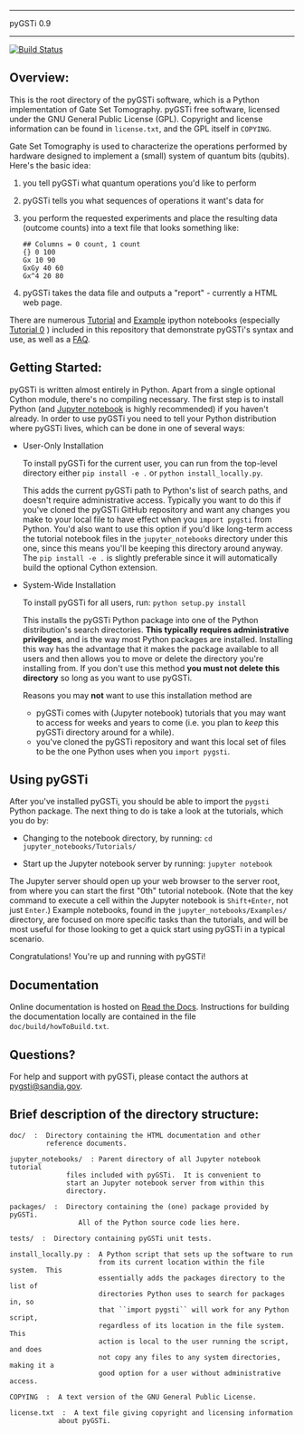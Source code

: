 ********************************************************************************
  pyGSTi 0.9 
********************************************************************************

[![Build Status](https://travis-ci.org/pyGSTio/pyGSTi.svg?branch=master)](https://travis-ci.org/pyGSTio/pyGSTi)

Overview:
--------
This is the root directory of the pyGSTi software, which is a Python
 implementation of Gate Set Tomography.  pyGSTi free software, licensed
 under the GNU General Public License (GPL).  Copyright and license information
 can be found in ``license.txt``, and the GPL itself in ``COPYING``.

Gate Set Tomography is used to characterize the operations performed by
hardware designed to implement a (small) system of quantum bits (qubits).
Here's the basic idea:

  1. you tell pyGSTi what quantum operations you'd like to perform
  2. pyGSTi tells you what sequences of operations it want's data for
  3. you perform the requested experiments and place the resulting
     data (outcome counts) into a text file that looks something like:

     ```
     ## Columns = 0 count, 1 count
     {} 0 100
     Gx 10 90
     GxGy 40 60
     Gx^4 20 80
     ```

  4. pyGSTi takes the data file and outputs a "report" - currently a
     HTML web page.

There are numerous [Tutorial](https://github.com/pyGSTio/pyGSTi/tree/master/jupyter_notebooks/Tutorials)
and [Example](https://github.com/pyGSTio/pyGSTi/tree/master/jupyter_notebooks/Examples)
ipython notebooks (especially
[Tutorial 0](https://github.com/pyGSTio/pyGSTi/blob/master/jupyter_notebooks/Tutorials/00%20Getting%20Started.ipynb)
) included in this repository that demonstrate pyGSTi's
syntax and use, as well as a [FAQ](https://github.com/pyGSTio/pyGSTi/blob/master/jupyter_notebooks/FAQ.ipynb).


Getting Started:
---------------
pyGSTi is written almost entirely in Python.  Apart from a single optional
Cython module, there's no compiling necessary. The first step is to install
Python (and [Jupyter notebook](http://jupyter.org/) is highly recommended)
if you haven't already.  In order to use pyGSTi you need to tell your Python
distribution where pyGSTi lives, which can be done in one of several ways:

* User-Only Installation

    To install pyGSTi for the current user, you can run from the top-level
    directory either ``pip install -e .`` or ``python install_locally.py``.

    This adds the current pyGSTi path to Python's list of search paths, and
    doesn't require administrative access.  Typically you want to do this if
    you've cloned the pyGSTi GitHub repository and want any changes you make to
    your local file to have effect when you ``import pygsti`` from Python.
    You'd also want to use this option if you'd like long-term access the
    tutorial notebook files in the ``jupyter_notebooks`` directory under this
    one, since this means you'll be keeping this directory around anyway.
    The ``pip install -e .`` is slightly preferable since it will automatically
    build the optional Cython extension.

* System-Wide Installation

  To install pyGSTi for all users, run: ``python setup.py install``

  This installs the pyGSTi Python package into one of the Python distribution's
  search directories.  **This typically requires administrative privileges**,
  and is the way most Python packages are installed.  Installing this way has
  the advantage that it makes the package available to all users and then
  allows you to move or delete the directory you're installing from.  If you
  don't use this method **you must not delete this directory** so long as you
  want to use pyGSTi.

  Reasons you may **not** want to use this installation method are 
  
  - pyGSTi comes with (Jupyter notebook) tutorials that you may want to
    access for weeks and years to come (i.e. you plan to *keep* this
    pyGSTi directory around for a while).
  - you've cloned the pyGSTi repository and want this local set of files
    to be the one Python uses when you ``import pygsti``.

Using pyGSTi
------------

After you've installed pyGSTi, you should be able to import the 
`pygsti` Python package.  The next thing to do is take a look at
the tutorials, which you do by:

* Changing to the notebook directory, by running:
    ``cd jupyter_notebooks/Tutorials/``

* Start up the Jupyter notebook server by running:
  ``jupyter notebook``

The Jupyter server should open up your web browser to the server root, from
where you can start the first "0th" tutorial notebook.  (Note that the key
command to execute a cell within the Jupyter notebook is ``Shift+Enter``, not
just ``Enter``.)  Example notebooks, found in the ``jupyter_notebooks/Examples/``
directory, are focused on more specific tasks than the tutorials, and will be
most useful for those looking to get a quick start using pyGSTi in a typical
scenario.

Congratulations!  You're up and running with pyGSTi!



Documentation
-------------
Online documentation is hosted on [Read the Docs](http://pygsti.readthedocs.io).
Instructions for building the documentation locally are contained in the file
`doc/build/howToBuild.txt`.




Questions?
----------
For help and support with pyGSTi, please contact the authors at
pygsti@sandia.gov.





Brief description of the directory structure:
--------------------------------------------
```
doc/  :  Directory containing the HTML documentation and other
         reference documents.

jupyter_notebooks/  : Parent directory of all Jupyter notebook tutorial
		      files included with pyGSTi.  It is convenient to
		      start an Jupyter notebook server from within this
		      directory.

packages/  :  Directory containing the (one) package provided by pyGSTi.
	             All of the Python source code lies here.

tests/  :  Directory containing pyGSTi unit tests.

install_locally.py :  A Python script that sets up the software to run 
                      from its current location within the file system.  This
                      essentially adds the packages directory to the list of
                      directories Python uses to search for packages in, so
                      that ``import pygsti`` will work for any Python script,
                      regardless of its location in the file system.  This
                      action is local to the user running the script, and does
                      not copy any files to any system directories, making it a
                      good option for a user without administrative access.

COPYING  :  A text version of the GNU General Public License.

license.txt  :  A text file giving copyright and licensing information
	        about pyGSTi.
```
